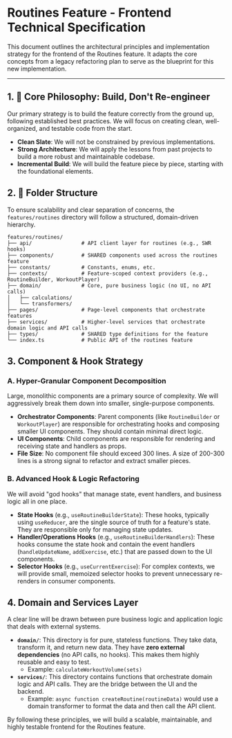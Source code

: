 # Routines Feature - Frontend Technical Specification

This document outlines the architectural principles and implementation strategy for the frontend of the Routines feature. It adapts the core concepts from a legacy refactoring plan to serve as the blueprint for this new implementation.

---

## 1. 🎯 Core Philosophy: Build, Don't Re-engineer

Our primary strategy is to build the feature correctly from the ground up, following established best practices. We will focus on creating clean, well-organized, and testable code from the start.

- **Clean Slate**: We will not be constrained by previous implementations.
- **Strong Architecture**: We will apply the lessons from past projects to build a more robust and maintainable codebase.
- **Incremental Build**: We will build the feature piece by piece, starting with the foundational elements.

## 2. 📁 Folder Structure

To ensure scalability and clear separation of concerns, the `features/routines` directory will follow a structured, domain-driven hierarchy.

```
features/routines/
├── api/                # API client layer for routines (e.g., SWR hooks)
├── components/         # SHARED components used across the routines feature
├── constants/          # Constants, enums, etc.
├── contexts/           # Feature-scoped context providers (e.g., RoutineBuilder, WorkoutPlayer)
├── domain/             # Core, pure business logic (no UI, no API calls)
│   ├── calculations/
│   └── transformers/
├── pages/              # Page-level components that orchestrate features
├── services/           # Higher-level services that orchestrate domain logic and API calls
├── types/              # SHARED type definitions for the feature
└── index.ts            # Public API of the routines feature
```

## 3. Component & Hook Strategy

### A. Hyper-Granular Component Decomposition

Large, monolithic components are a primary source of complexity. We will aggressively break them down into smaller, single-purpose components.

- **Orchestrator Components**: Parent components (like `RoutineBuilder` or `WorkoutPlayer`) are responsible for orchestrating hooks and composing smaller UI components. They should contain minimal direct logic.
- **UI Components**: Child components are responsible for rendering and receiving state and handlers as props.
- **File Size**: No component file should exceed 300 lines. A size of 200-300 lines is a strong signal to refactor and extract smaller pieces.

### B. Advanced Hook & Logic Refactoring

We will avoid "god hooks" that manage state, event handlers, and business logic all in one place.

- **State Hooks** (e.g., `useRoutineBuilderState`): These hooks, typically using `useReducer`, are the single source of truth for a feature's state. They are responsible only for managing state updates.
- **Handler/Operations Hooks** (e.g., `useRoutineBuilderHandlers`): These hooks consume the state hook and contain the event handlers (`handleUpdateName`, `addExercise`, etc.) that are passed down to the UI components.
- **Selector Hooks** (e.g., `useCurrentExercise`): For complex contexts, we will provide small, memoized selector hooks to prevent unnecessary re-renders in consumer components.

## 4. Domain and Services Layer

A clear line will be drawn between pure business logic and application logic that deals with external systems.

- **`domain/`**: This directory is for pure, stateless functions. They take data, transform it, and return new data. They have **zero external dependencies** (no API calls, no hooks). This makes them highly reusable and easy to test.
  - Example: `calculateWorkoutVolume(sets)`
- **`services/`**: This directory contains functions that orchestrate domain logic and API calls. They are the bridge between the UI and the backend.
  - Example: `async function createRoutine(routineData)` would use a domain transformer to format the data and then call the API client.

By following these principles, we will build a scalable, maintainable, and highly testable frontend for the Routines feature.
